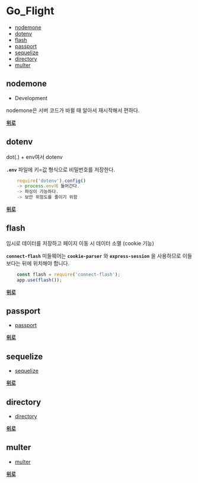 # Go_Flight
- [nodemone]()
- [dotenv]()
- [flash]()
- [passport]()
- [sequelize]()
- [directory]()
- [multer]()

## nodemone
- Development

nodemone은 서버 코드가 바뀔 때 알아서 재시작해서 편하다.

**[위로]()**

## dotenv
dot(.) + env여서 dotenv 

**`.env`** 파일에 키=값 형식으로 비밀번호를 저장한다. 
```javascript
    require('dotenv').config()
    -> process.env에 들어간다. 
    -> 파싱이 가능하다. 
    -> 보안 위험도를 줄이기 위함
```

**[위로]()**

## flash 
임시로 데이터를 저장하고 페이지 이동 시 데이터 소멸 (cookie 기능)

**`connect-flash`** 미들웨어는 **`cookie-parser`** 와 **`express-session`** 을 사용하므로 이들보다는 뒤에 위치해야 합니다.
```javascript
    const flash = require('connect-flash');
    app.use(flash());
```

**[위로]()**

## passport
- [passport](https://github.com/yjkwon07/Go_Flight/blob/master/inform/passport.md)

**[위로]()**

## sequelize
- [sequelize](https://github.com/yjkwon07/Go_Flight/blob/master/inform/sequelize.md)

**[위로]()**

## directory 
- [directory]()

**[위로]()**

## multer
- [multer](https://github.com/yjkwon07/Go_Flight/blob/master/inform/multer.md)

**[위로]()**

